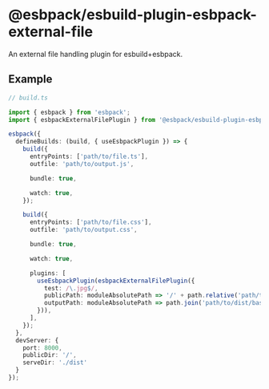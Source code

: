 @esbpack/esbuild-plugin-esbpack-external-file
=============================================

An external file handling plugin for esbuild+esbpack.

## Example

```ts
// build.ts

import { esbpack } from 'esbpack';
import { esbpackExternalFilePlugin } from '@esbpack/esbuild-plugin-esbpack-external-file';

esbpack({
  defineBuilds: (build, { useEsbpackPlugin }) => {
    build({
      entryPoints: ['path/to/file.ts'],
      outfile: 'path/to/output.js',

      bundle: true,

      watch: true,
    });

    build({
      entryPoints: ['path/to/file.css'],
      outfile: 'path/to/output.css',

      bundle: true,

      watch: true,

      plugins: [
        useEsbpackPlugin(esbpackExternalFilePlugin({
          test: /\.jpg$/,
          publicPath: moduleAbsolutePath => '/' + path.relative('path/to/base', moduleAbsolutePath),
          outputPath: moduleAbsolutePath => path.join('path/to/dist/base', path.relative('path/to/base', moduleAbsolutePath)),
        })),
      ],
    });
  },
  devServer: {
    port: 8000,
    publicDir: '/',
    serveDir: './dist'
  }
});

```

